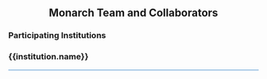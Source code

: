 <div class="container-fluid monarch-view monarch-team-view">

  ## Monarch Team and Collaborators

  <div class="card p-3 bg-light">
    <h3>Participating Institutions</h3>
    <div class="teamtoc">
      <dl>
        <!-- https://vuejs.org/v2/guide/list.html#v-for-on-a-lt-template-gt -->
        <template v-for="institution in institutions">
          <dt>
            <a v-bind:href="'#' + institution.id">{{ institution.name }}</a>
          </dt>
          <dd>{{ institution.peopleNames.join(', ') }}</dd>
        </template>
      </dl>
    </div>
  </div>
  <div
    v-for="institution in institutions"
    v-bind:id="institution.id"
    class="institution-target"
  >
    <h3>
      <a v-bind:href="institution.website" target="_blank" rel="noreferrer">
        <img class="teamlogo" v-bind:src="institution.logo" />
        {{institution.name}}
      </a>
    </h3>
    <div v-for="member in institution.people" class="teammember">
      <template v-if="member.alumni">
        <div class="teammember">
          <div class="membername">
            {{ member.name }} (alumni {{ member.title }})
          </div>
        </div>
      </template>
      <template v-else="!member.alumni">
        <div class="memberhead">
          <div class="membername">{{ member.name }}</div>
          <div class="membertitle">{{ member.title }}</div>
        </div>
        <img class="memberpicture" v-bind:src="member.picture" />
        <div class="clearfix"></div>
        <div
          v-if="member.bio"
          v-bind:is="markdownToComponent(member.bio)"
          class="memberbio"
        ></div>
        <!--
        <div class="membercontact">
          {{#email}}
          <a title="email" href="mailto:{{email}}" target="_blank"><img class="contactlogo" src="/image/logo-email.png" /></a> {{/email}} {{#website}}
          <a title="website" href="{{{website}}}" target="_blank"><img class="contactlogo" src="/image/logo-website.png" /></a> {{/website}} {{#twitter}}
          <a title="twitter" href="{{{twitter}}}" target="_blank"><img class="contactlogo" src="/image/logo-twitter.png" /></a> {{/twitter}} {{#facebook}}
          <a title="facebook" href="{{{facebook}}}" target="_blank"><img class="contactlogo" src="/image/logo-facebook.png" /></a> {{/facebook}}
        </div>
        -->
      </template>
    </div>
  </div>
</div>

<script>
  import { getTeam } from "@/api/resources";
  import MarkdownIt from "markdown-it";
  import { applyLinkHandlers } from "../lib/markdown";

  export default {
    components: {},
    data() {
      return {
        institutions: [],
        markdown: null,
        inRouterLink: false
      };
    },
    created() {
      const parser = new MarkdownIt();
      this.markdown = parser;

      applyLinkHandlers(parser);
    },
    async mounted() {
      this.institutions = (await getTeam()).institutions;
    },
    methods: {
      markdownToComponent(source) {
        const rendered = this.markdown.render(source || "");
        return {
          template: `<div>${rendered}</div>`
        };
      }
    }
  };
</script>

<style lang="scss">
  @import "~@/style/variables";

  .container-fluid.monarch-view.monarch-team-view {
    h1,
    h2,
    h3,
    h4,
    h5,
    h6 {
      clear: both;
    }

    h2 {
      text-align: center;
    }

    figure {
      display: table;

      img {
        padding: 15px;
      }
    }

    .right {
      float: right;
    }

    .left {
      float: left;
    }

    .center {
      margin-left: auto;
      margin-right: auto;
      vertical-align: middle;
      text-align: center;
    }

    .bottomright {
      float: right;
      position: relative;
      bottom: 0;
      right: 0;
    }

    figcaption {
      text-align: justify;
      font-size: 12px;
      word-wrap: normal;
      display: table-caption;
      caption-side: bottom;
      padding: 0 10px 5px;
      line-height: 16px;
    }

    table {
      margin: auto;
      text-align: center;
      td a img {
        max-width: 120px;
        margin: 5px;
      }

      @media (min-width: $grid-float-breakpoint) {
        td a img {
          max-width: 200px;
        }
      }
    }

    .institution-target {
      padding-top: $navbar-height + 10px;
    }
    .team {
      padding: 0;
    }
    .team h3 {
      padding: 0;
    }
    img.teamlogo {
      display: inline-block;
      height: 50px;
      position: relative;
      top: -15px;
      float: right;
    }
    .teammember {
      border-top: #428bca solid 1px;
      padding: 10px 0px;
    }
    .membername {
      font-weight: 500;
      font-size: 16px;
    }
    .membertitle {
      font-style: italic;
      margin-bottom: 5px;
    }
    .memberbio {
      display: inline-block;
      line-height: 24px;
      font-weight: 200;
      font-family: Helvetica, Arial, sans-serif;
    }

    .memberhead {
      float: left;
    }
    .memberpicture {
      padding-left: 1em;
      max-height: 45px;
      height: auto;
    }
    .contactlogo {
      padding-right: 0.5em;
      max-height: 20px;
      height: auto;
    }
  }
</style>
